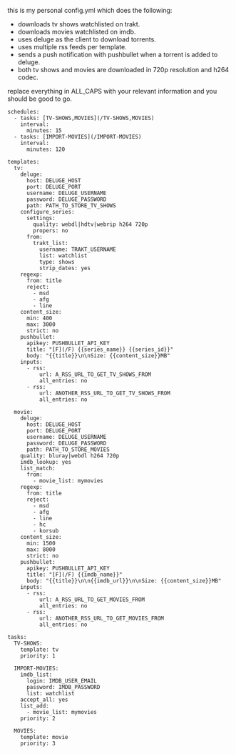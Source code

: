 this is my personal config.yml which does the following:

* downloads tv shows watchlisted on trakt.
* downloads movies watchlisted on imdb.
* uses deluge as the client to download torrents.
* uses multiple rss feeds per template.
* sends a push notification with pushbullet when a torrent is added to deluge.
* both tv shows and movies are downloaded in 720p resolution and h264 codec.

replace everything in ALL_CAPS with your relevant information and you should be good to go.

```
schedules:
  - tasks: [TV-SHOWS,MOVIES](/TV-SHOWS,MOVIES)
    interval:
      minutes: 15
  - tasks: [IMPORT-MOVIES](/IMPORT-MOVIES)
    interval:
      minutes: 120    

templates:
  tv:
    deluge:
      host: DELUGE_HOST
      port: DELUGE_PORT
      username: DELUGE_USERNAME
      password: DELUGE_PASSWORD
      path: PATH_TO_STORE_TV_SHOWS
    configure_series:
      settings:
        quality: webdl|hdtv|webrip h264 720p
        propers: no
      from:
        trakt_list:
          username: TRAKT_USERNAME
          list: watchlist
          type: shows
          strip_dates: yes
    regexp:
      from: title
      reject:
        - msd
        - afg
        - line
    content_size:
      min: 400
      max: 3000
      strict: no
    pushbullet:
      apikey: PUSHBULLET_API_KEY
      title: "[F](/F) {{series_name}} {{series_id}}"
      body: "{{title}}\n\nSize: {{content_size}}MB"
    inputs:
      - rss:
          url: A_RSS_URL_TO_GET_TV_SHOWS_FROM
          all_entries: no
      - rss:
          url: ANOTHER_RSS_URL_TO_GET_TV_SHOWS_FROM
          all_entries: no

  movie:
    deluge:
      host: DELUGE_HOST
      port: DELUGE_PORT
      username: DELUGE_USERNAME
      password: DELUGE_PASSWORD
      path: PATH_TO_STORE_MOVIES
    quality: bluray|webdl h264 720p
    imdb_lookup: yes
    list_match:
      from:
        - movie_list: mymovies
    regexp:
      from: title
      reject:
        - msd
        - afg
        - line
        - hc
        - korsub
    content_size:
      min: 1500
      max: 8000
      strict: no
    pushbullet:
      apikey: PUSHBULLET_API_KEY
      title: "[F](/F) {{imdb_name}}"
      body: "{{title}}\n\n{{imdb_url}}\n\nSize: {{content_size}}MB"
    inputs:
      - rss:
          url: A_RSS_URL_TO_GET_MOVIES_FROM
          all_entries: no
      - rss:
          url: ANOTHER_RSS_URL_TO_GET_MOVIES_FROM
          all_entries: no

tasks:
  TV-SHOWS:
    template: tv
    priority: 1
    
  IMPORT-MOVIES:
    imdb_list:
      login: IMDB_USER_EMAIL
      password: IMDB_PASSWORD
      list: watchlist
    accept_all: yes
    list_add:
      - movie_list: mymovies
    priority: 2

  MOVIES:
    template: movie
    priority: 3
```